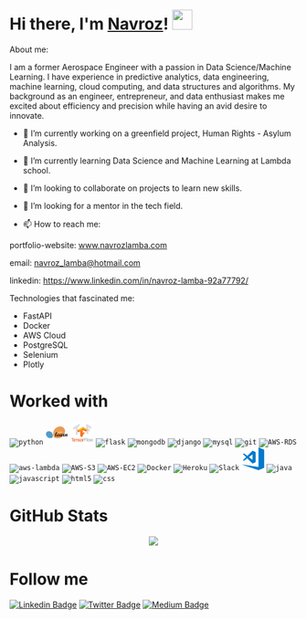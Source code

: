 # Hi there, I'm [Navroz](https://navrozlamba.com)! <img src="https://raw.githubusercontent.com/TheDudeThatCode/TheDudeThatCode/master/Assets/Hi.gif" width=35 height=35>

About me:

I am a former Aerospace Engineer with a passion in Data Science/Machine Learning. I have experience in predictive analytics, data engineering, machine learning, cloud computing, and data structures and algorithms. My background as an engineer, entrepreneur, and data enthusiast makes me excited about efficiency and precision while having an avid desire to innovate. 

- 🔭 I’m currently working on a greenfield project, Human Rights - Asylum Analysis.
- 🌱 I’m currently learning Data Science and Machine Learning at Lambda school.
- 👯 I’m looking to collaborate on projects to learn new skills.
- 🤔 I’m looking for a mentor in the tech field.

- 📫 How to reach me: 

portfolio-website: www.navrozlamba.com

email: navroz_lamba@hotmail.com

linkedin: https://www.linkedin.com/in/navroz-lamba-92a77792/

Technologies that fascinated me:
- FastAPI
- Docker
- AWS Cloud
- PostgreSQL
- Selenium
- Plotly

# Worked with 

<code><img height="40" src="https://devicons.github.io/devicon/devicon.git/icons/python/python-original.svg" title="python"></code>
<code><img height="40" src="https://raw.githubusercontent.com/github/explore/80688e429a7d4ef2fca1e82350fe8e3517d3494d/topics/scikit-learn/scikit-learn.png" title="sklearn"></code>
<code><img height="40" src="https://raw.githubusercontent.com/github/explore/80688e429a7d4ef2fca1e82350fe8e3517d3494d/topics/tensorflow/tensorflow.png" title="Tensorflow"></code>
<code><img height="40" src="https://www.vectorlogo.zone/logos/pocoo_flask/pocoo_flask-icon.svg" title="flask"></code>
<code><img height="40" src="https://devicons.github.io/devicon/devicon.git/icons/mongodb/mongodb-original-wordmark.svg" title="mongodb"></code>
<code><img height="40" src="https://devicons.github.io/devicon/devicon.git/icons/django/django-original.svg" title="django"></code>
<code><img height="40" src="https://devicons.github.io/devicon/devicon.git/icons/mysql/mysql-original-wordmark.svg" title="mysql"></code>
<code><img height="40" src="https://www.vectorlogo.zone/logos/git-scm/git-scm-icon.svg" title="git"></code>
<code><img height="40" src="https://cdn.worldvectorlogo.com/logos/aws-rds.svg" title="AWS-RDS"></code>
<code><img height="40" src="https://cdn.worldvectorlogo.com/logos/aws-lambda-1.svg" title="aws-lambda"></code>
<code><img height="40" src="https://cdn.worldvectorlogo.com/logos/amazon-s3.svg" title="AWS-S3"></code>
<code><img height="40" src="https://cdn.worldvectorlogo.com/logos/aws-ec2.svg" title="AWS-EC2"></code>
<code><img height="40" src="https://cdn.worldvectorlogo.com/logos/docker-3.svg" title="Docker"></code>
<code><img height="40" src="https://cdn.worldvectorlogo.com/logos/heroku-1.svg" title="Heroku"></code>
<code><img height="40" src="https://cdn.worldvectorlogo.com/logos/slack-2.svg" title="Slack"></code>
<code><img height="40" src="https://raw.githubusercontent.com/github/explore/80688e429a7d4ef2fca1e82350fe8e3517d3494d/topics/visual-studio-code/visual-studio-code.png" title="vscode"></code>
<code><img height="40" src="https://devicons.github.io/devicon/devicon.git/icons/java/java-original-wordmark.svg" title="java"></code>
<code><img height="40" src="https://devicons.github.io/devicon/devicon.git/icons/javascript/javascript-original.svg" title="javascript"></code>
<code><img height="40" src="https://devicons.github.io/devicon/devicon.git/icons/html5/html5-original-wordmark.svg" title="html5"></code>
<code><img height="40" src="https://devicons.github.io/devicon/devicon.git/icons/css3/css3-original-wordmark.svg" title="css"></code>

# GitHub Stats

<p align="center">
  <a href = "https://github.com/navroz-lamba">
<img src="https://github-readme-stats-aj8vj7k8x.vercel.app/api?username=navroz-lamba&show_icons=true&title_color=ffc857&icon_color=8ac926&text_color=daf7dc&bg_color=151515&count_private=true&include_all_commits=true">
  </a>
 </p>
 

# Follow me

[![Linkedin Badge](https://img.shields.io/badge/-Navroz%20Lamba-blue?style=flat-circle&logo=Linkedin&logoColor=white&link=https://www.linkedin.com/in/navroz-lamba-92a77792/)](https://www.linkedin.com/in/navroz-lamba-92a77792/) [![Twitter Badge](https://img.shields.io/badge/-@navroz0421-1ca0f1?style=flat-circle&labelColor=1ca0f1&logo=twitter&logoColor=white&link=https://twitter.com/Navroz21)](https://twitter.com/Navroz21) [![Medium Badge](https://img.shields.io/badge/medium-%2312100E.svg?&style=for-the-badge&logo=medium&logoColor=white&link=https://lamba-navroz.medium.com/)](https://lamba-navroz.medium.com/)

